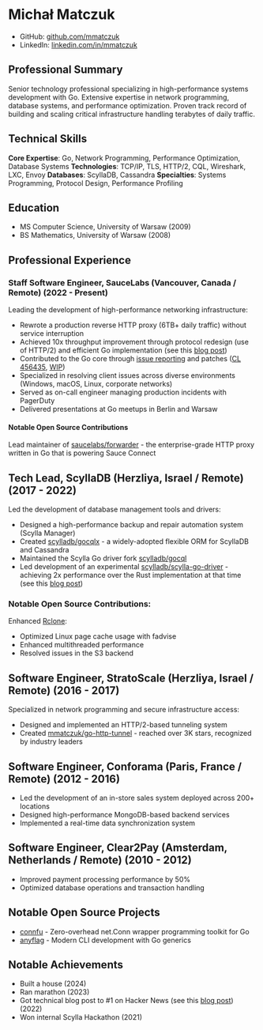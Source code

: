 # Michał Matczuk

- GitHub: [github.com/mmatczuk](https://github.com/mmatczuk)
- LinkedIn: [linkedin.com/in/mmatczuk](https://www.linkedin.com/in/mmatczuk/)

## Professional Summary

Senior technology professional specializing in high-performance systems development with Go. Extensive expertise in network programming, database systems, and performance optimization. Proven track record of building and scaling critical infrastructure handling terabytes of daily traffic.

## Technical Skills

**Core Expertise**: Go, Network Programming, Performance Optimization, Database Systems
**Technologies**: TCP/IP, TLS, HTTP/2, CQL, Wireshark, LXC, Envoy
**Databases**: ScyllaDB, Cassandra
**Specialties**: Systems Programming, Protocol Design, Performance Profiling

## Education

- MS Computer Science, University of Warsaw (2009)
- BS Mathematics, University of Warsaw (2008)

## Professional Experience

### Staff Software Engineer, SauceLabs (Vancouver, Canada / Remote) (2022 - Present)

Leading the development of high-performance networking infrastructure:

- Rewrote a production reverse HTTP proxy (6TB+ daily traffic) without service interruption
- Achieved 10x throughput improvement through protocol redesign (use of HTTP/2) and efficient Go implementation (see this [blog post](https://saucelabs.com/resources/blog/sauce-connect-5-2-0-migration))
- Contributed to the Go core through [issue reporting](https://github.com/golang/go/issues?q=is%3Aissue%20author%3Ammatczuk) and patches ([CL 456435](https://go-review.googlesource.com/c/go/+/456435), [WIP](https://github.com/mmatczuk/xnet/pull/1))
- Specialized in resolving client issues across diverse environments (Windows, macOS, Linux, corporate networks)
- Served as on-call engineer managing production incidents with PagerDuty
- Delivered presentations at Go meetups in Berlin and Warsaw

#### Notable Open Source Contributions

Lead maintainer of [saucelabs/forwarder](https://github.com/saucelabs/forwarder) - the enterprise-grade HTTP proxy written in Go that is powering Sauce Connect

## Tech Lead, ScyllaDB (Herzliya, Israel / Remote) (2017 - 2022)

Led the development of database management tools and drivers:

- Designed a high-performance backup and repair automation system (Scylla Manager)
- Created [scylladb/gocqlx](https://github.com/scylladb/gocqlx) - a widely-adopted flexible ORM for ScyllaDB and Cassandra
- Maintained the Scylla Go driver fork [scylladb/gocql](https://github.com/scylladb/gocql)
- Led development of an experimental [scylladb/scylla-go-driver](https://github.com/scylladb/scylla-go-driver) - achieving 2x performance over the Rust implementation at that time (see this [blog post](https://www.scylladb.com/2022/10/12/a-new-scylladb-go-driver-faster-than-gocql-and-its-rust-counterpart/))

### Notable Open Source Contributions:

Enhanced [Rclone](https://github.com/rclone/rclone):

- Optimized Linux page cache usage with fadvise
- Enhanced multithreaded performance
- Resolved issues in the S3 backend

## Software Engineer, StratoScale (Herzliya, Israel / Remote) (2016 - 2017)

Specialized in network programming and secure infrastructure access:

- Designed and implemented an HTTP/2-based tunneling system
- Created [mmatczuk/go-http-tunnel](https://github.com/mmatczuk/go-http-tunnel/) - reached over 3K stars, recognized by industry leaders

## Software Engineer, Conforama (Paris, France / Remote) (2012 - 2016)

- Led the development of an in-store sales system deployed across 200+ locations
- Designed high-performance MongoDB-based backend services
- Implemented a real-time data synchronization system

## Software Engineer, Clear2Pay (Amsterdam, Netherlands / Remote) (2010 - 2012)

- Improved payment processing performance by 50%
- Optimized database operations and transaction handling

## Notable Open Source Projects

- [connfu](https://github.com/mmatczuk/connfu) - Zero-overhead net.Conn wrapper programming toolkit for Go
- [anyflag](https://github.com/mmatczuk/anyflag) - Modern CLI development with Go generics

## Notable Achievements

- Built a house (2024)
- Ran marathon (2023)
- Got technical blog post to #1 on Hacker News (see this [blog post](https://www.scylladb.com/2022/04/27/shaving-40-off-googles-b-tree-implementation-with-go-generics/)) (2022)
- Won internal Scylla Hackathon (2021)
